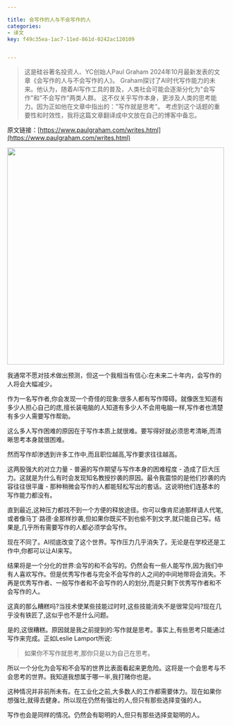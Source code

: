 ```yaml
---

title: 会写作的人与不会写作的人
categories:
- 译文
key: f49c35ea-1ac7-11ed-861d-0242ac120109


---
```


> 这是硅谷著名投资人、YC创始人Paul Graham 2024年10月最新发表的文章《会写作的人与不会写作的人》。
> Graham探讨了AI时代写作能力的未来。他认为，随着AI写作工具的普及，人类社会可能会逐渐分化为"会写作"和"不会写作"两类人群。
> 这不仅关乎写作本身，更涉及人类的思考能力。因为正如他在文章中指出的："写作就是思考"。
> 考虑到这个话题的重要性和时效性，我将这篇文章翻译成中文放在自己的博客中备忘。

原文链接：[https://www.paulgraham.com/writes.html](https://www.paulgraham.com/writes.html)

<img src="https://images.animesdata.com/news/2024/10/28/2024102901.jpg" width="500" />

我通常不愿对技术做出预测，但这一个我相当有信心:在未来二十年内，会写作的人将会大幅减少。

作为一名写作者,你会发现一个奇怪的现象:很多人都有写作障碍。就像医生知道有多少人担心自己的痣,擅长装电脑的人知道有多少人不会用电脑一样,写作者也清楚有多少人需要写作帮助。

这么多人写作困难的原因在于写作本质上就很难。要写得好就必须思考清晰,而清晰思考本身就很困难。

然而写作却渗透到许多工作中,而且职位越高,写作要求往往越高。

这两股强大的对立力量 - 普遍的写作期望与写作本身的困难程度 - 造成了巨大压力。这就是为什么有时会发现知名教授抄袭的原因。最令我震惊的是他们抄袭的内容往往很平庸 - 那种稍微会写作的人都能轻松写出的套话。这说明他们连基本的写作能力都没有。

直到最近,这种压力都找不到一个方便的释放途径。你可以像肯尼迪那样请人代笔,或者像马丁·路德·金那样抄袭,但如果你既买不到也偷不到文字,就只能自己写。结果是,几乎所有需要写作的人都必须学会写作。

现在不同了。AI彻底改变了这个世界。写作压力几乎消失了。无论是在学校还是工作中,你都可以让AI来写。

结果将是一个分化的世界:会写的和不会写的。仍然会有一些人能写作,因为我们中有人喜欢写作。但是优秀写作者与完全不会写作的人之间的中间地带将会消失。不再是优秀写作者、一般写作者和不会写作的人的划分,而是只剩下优秀写作者和不会写作的人。

这真的那么糟糕吗?当技术使某些技能过时时,这些技能消失不是很常见吗?现在几乎没有铁匠了,这似乎也不是什么问题。

是的,这很糟糕。原因就是我之前提到的:写作就是思考。事实上,有些思考只能通过写作来完成。正如Leslie Lamport所说:

> 如果你不写作就思考,那你只是以为自己在思考。

所以一个分化为会写和不会写的世界比表面看起来更危险。这将是一个会思考与不会思考的世界。我知道我想属于哪一半,我打赌你也是。

这种情况并非前所未有。在工业化之前,大多数人的工作都需要体力。现在如果你想强壮,就得去健身。所以现在仍然有强壮的人,但只有那些选择变强的人。

写作也会是同样的情况。仍然会有聪明的人,但只有那些选择变聪明的人。


